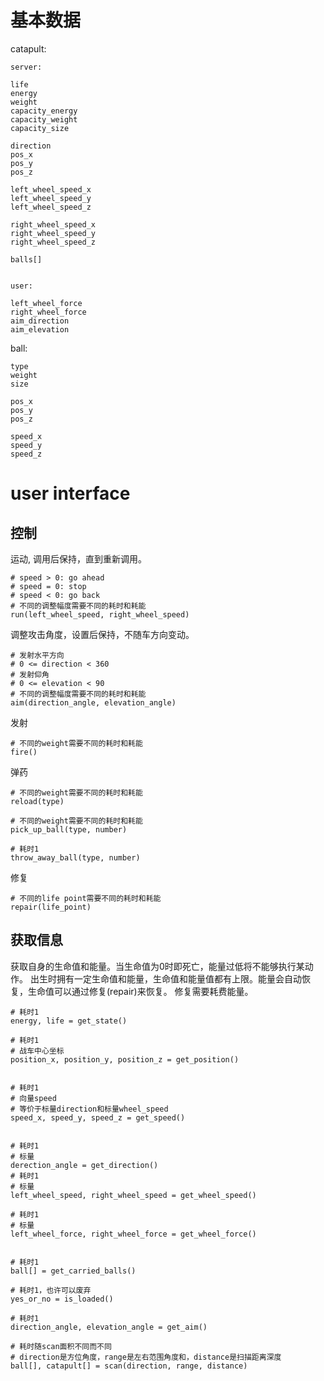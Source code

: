 # 基本数据

catapult:

    server:

    life
    energy
    weight
    capacity_energy
    capacity_weight
    capacity_size

    direction
    pos_x
    pos_y
    pos_z
    
    left_wheel_speed_x
    left_wheel_speed_y
    left_wheel_speed_z
                     
    right_wheel_speed_x
    right_wheel_speed_y
    right_wheel_speed_z

    balls[]
    
    
    user:
    
    left_wheel_force
    right_wheel_force
    aim_direction
    aim_elevation


ball:

    type
    weight
    size
    
    pos_x
    pos_y
    pos_z
    
    speed_x
    speed_y        
    speed_z
    

# user interface

## 控制

运动, 调用后保持，直到重新调用。
    
    # speed > 0: go ahead
    # speed = 0: stop
    # speed < 0: go back
    # 不同的调整幅度需要不同的耗时和耗能        
    run(left_wheel_speed, right_wheel_speed)

调整攻击角度，设置后保持，不随车方向变动。

    # 发射水平方向
    # 0 <= direction < 360
    # 发射仰角
    # 0 <= elevation < 90    
    # 不同的调整幅度需要不同的耗时和耗能    
    aim(direction_angle, elevation_angle)
    
发射

    # 不同的weight需要不同的耗时和耗能
    fire()

弹药

    # 不同的weight需要不同的耗时和耗能
    reload(type)

    # 不同的weight需要不同的耗时和耗能
    pick_up_ball(type, number)
    
    # 耗时1
    throw_away_ball(type, number)

修复

    # 不同的life point需要不同的耗时和耗能
    repair(life_point)



## 获取信息

获取自身的生命值和能量。当生命值为0时即死亡，能量过低将不能够执行某动作。
出生时拥有一定生命值和能量，生命值和能量值都有上限。能量会自动恢复，生命值可以通过修复(repair)来恢复。
修复需要耗费能量。

    # 耗时1
    energy, life = get_state()
    
    # 耗时1
    # 战车中心坐标
    position_x, position_y, position_z = get_position()


    # 耗时1    
    # 向量speed
    # 等价于标量direction和标量wheel_speed
    speed_x, speed_y, speed_z = get_speed()    


    # 耗时1   
    # 标量
    derection_angle = get_direction()
    # 耗时1    
    # 标量
    left_wheel_speed, right_wheel_speed = get_wheel_speed()    

    # 耗时1   
    # 标量
    left_wheel_force, right_wheel_force = get_wheel_force()    

    
    # 耗时1    
    ball[] = get_carried_balls()

    # 耗时1，也许可以废弃
    yes_or_no = is_loaded()

    # 耗时1    
    direction_angle, elevation_angle = get_aim()

    # 耗时随scan面积不同而不同
    # direction是方位角度，range是左右范围角度和，distance是扫描距离深度
    ball[], catapult[] = scan(direction, range, distance)


